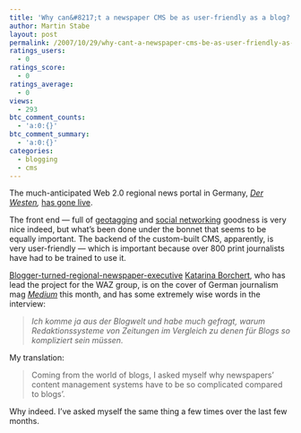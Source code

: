 ```yaml
---
title: 'Why can&#8217;t a newspaper CMS be as user-friendly as a blog?'
author: Martin Stabe
layout: post
permalink: /2007/10/29/why-cant-a-newspaper-cms-be-as-user-friendly-as-a-blog/
ratings_users:
  - 0
ratings_score:
  - 0
ratings_average:
  - 0
views:
  - 293
btc_comment_counts:
  - 'a:0:{}'
btc_comment_summary:
  - 'a:0:{}'
categories:
  - blogging
  - cms
---
```

The much-anticipated Web 2.0 regional news portal in Germany, *[Der Westen][1],* [has gone live][2].

The front end — full of [geotagging][3] and [social networking][4] goodness is very nice indeed, but what&#8217;s been done under the bonnet that seems to be equally important. The backend of the custom-built CMS, apparently, is very user-friendly — which is important because over 800 print journalists have had to be trained to use it.

[Blogger-turned-regional-newspaper-executive][5] [Katarina Borchert][6], who has lead the project for the WAZ group, is on the cover of German journalism mag *[Medium][7]* this month, and has some extremely wise words in the interview: 

> *Ich komme ja aus der Blogwelt und habe much gefragt, warum Redaktionssysteme von Zeitungen im Vergleich zu denen für Blogs so kompliziert sein müssen.*

My translation:

> Coming from the world of blogs, I asked myself why newspapers&#8217; content management systems have to be so complicated compared to blogs&#8217;.

Why indeed. I&#8217;ve asked myself the same thing a few times over the last few months.

 [1]: http://www.derwesten.de/
 [2]: http://blogs.pressgazette.co.uk/fleetstreet/2007/10/28/new-german-regional-newspaper-site-is-well-worth-watching/
 [3]: http://www.derwesten.de/nachrichten/staedte.html
 [4]: http://www.derwesten.de/community/
 [5]: http://www.buzzmachine.com/2007/08/28/my-heroines/
 [6]: http://www.derwesten.de/community/Katharina.Borchert/
 [7]: http://www.mediummagazin.de/